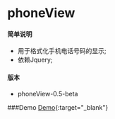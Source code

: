 ﻿# phoneView

#### 简单说明

- 用于格式化手机电话号码的显示;
- 依赖Jquery;


#### 版本
- phoneView-0.5-beta

###Demo
[Demo](https://keyzf.github.io/phoneView/ "Demo"){:target="_blank"}
